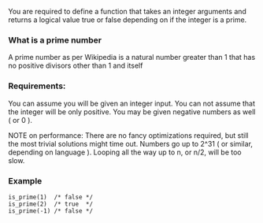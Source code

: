 You are required to define a function that takes an integer arguments and returns a logical value true or false depending on if the integer is a prime.

### What is a prime number
A prime number as per Wikipedia is a natural number greater than 1 that has no positive divisors other than 1 and itself

### Requirements: 

You can assume you will be given an integer input.
You can not assume that the integer will be only positive. You may be given negative numbers as well ( or 0 ).

NOTE on performance: There are no fancy optimizations required, but still the most trivial solutions might time out. Numbers go up to 2^31 ( or similar, depending on language ). Looping all the way up to n, or n/2, will be too slow.

### Example
```
is_prime(1)  /* false */
is_prime(2)  /* true  */
is_prime(-1) /* false */

```
